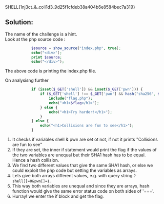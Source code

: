 SHELL{1nj3ct_&_coll1d3_9d25f1cfdeb38a404b6e8584bec7a319}

## Solution:

The name of the challenge is a hint.  
Look at the php source code : 
```php
            $source = show_source("index.php", true);
            echo("<div>");
            print $source;
            echo("</div>");
```
The above code is printing the index.php file. 

On analysisng further 
```php
            if (isset($_GET['shell']) && isset($_GET['pwn'])) {
                if ($_GET['shell'] !== $_GET['pwn'] && hash("sha256", $_GET['shell']) === hash("sha256", $_GET['pwn'])) {
                    include("flag.php");
                    echo("<h1>$flag</h1>");
                } else {
                    echo("<h1>Try harder!</h1>");
                }
            } else {
                echo("<h1>Collisions are fun to see</h1>");
            }
```
1. It checks if variables shell & pwn are set ot not, if not it prints "Collisions are fun to see"
2. If they are set, the inner if statement would print the flag if the values of the two variables are unequal but their SHA1 hash has to be equal. Hence a hash collision.
3. We find two different values that give the same SHA1 hash, or else we could exploit the php code but setting the variables as arrays. 
4. Lets give both arrays different values, e.g. with query string ``` ?shell[]=0&pwn[]=1 ```.
5. This way both variables are unequal and since they are arrays, hash function would give the same error status code on both sides of '==='.
6. Hurray! we enter the if block and get the flag. 
